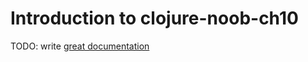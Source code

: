 # Introduction to clojure-noob-ch10

TODO: write [great documentation](http://jacobian.org/writing/what-to-write/)
